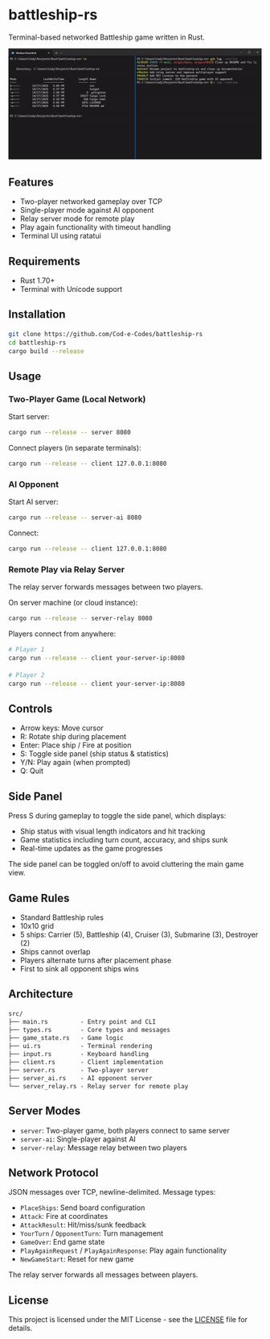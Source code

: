 # battleship-rs

Terminal-based networked Battleship game written in Rust.

![Demo](assets/demo.gif)

## Features

- Two-player networked gameplay over TCP
- Single-player mode against AI opponent
- Relay server mode for remote play
- Play again functionality with timeout handling
- Terminal UI using ratatui

## Requirements

- Rust 1.70+
- Terminal with Unicode support

## Installation

```bash
git clone https://github.com/Cod-e-Codes/battleship-rs
cd battleship-rs
cargo build --release
```

## Usage

### Two-Player Game (Local Network)

Start server:
```bash
cargo run --release -- server 8080
```

Connect players (in separate terminals):
```bash
cargo run --release -- client 127.0.0.1:8080
```

### AI Opponent

Start AI server:
```bash
cargo run --release -- server-ai 8080
```

Connect:
```bash
cargo run --release -- client 127.0.0.1:8080
```

### Remote Play via Relay Server

The relay server forwards messages between two players.

On server machine (or cloud instance):
```bash
cargo run --release -- server-relay 8080
```

Players connect from anywhere:
```bash
# Player 1
cargo run --release -- client your-server-ip:8080

# Player 2
cargo run --release -- client your-server-ip:8080
```

## Controls

- Arrow keys: Move cursor
- R: Rotate ship during placement
- Enter: Place ship / Fire at position
- S: Toggle side panel (ship status & statistics)
- Y/N: Play again (when prompted)
- Q: Quit

## Side Panel

Press S during gameplay to toggle the side panel, which displays:

- Ship status with visual length indicators and hit tracking
- Game statistics including turn count, accuracy, and ships sunk
- Real-time updates as the game progresses

The side panel can be toggled on/off to avoid cluttering the main game view.

## Game Rules

- Standard Battleship rules
- 10x10 grid
- 5 ships: Carrier (5), Battleship (4), Cruiser (3), Submarine (3), Destroyer (2)
- Ships cannot overlap
- Players alternate turns after placement phase
- First to sink all opponent ships wins

## Architecture

```
src/
├── main.rs         - Entry point and CLI
├── types.rs        - Core types and messages
├── game_state.rs   - Game logic
├── ui.rs           - Terminal rendering
├── input.rs        - Keyboard handling
├── client.rs       - Client implementation
├── server.rs       - Two-player server
├── server_ai.rs    - AI opponent server
└── server_relay.rs - Relay server for remote play
```

## Server Modes

- `server`: Two-player game, both players connect to same server
- `server-ai`: Single-player against AI
- `server-relay`: Message relay between two players

## Network Protocol

JSON messages over TCP, newline-delimited. Message types:
- `PlaceShips`: Send board configuration
- `Attack`: Fire at coordinates
- `AttackResult`: Hit/miss/sunk feedback
- `YourTurn` / `OpponentTurn`: Turn management
- `GameOver`: End game state
- `PlayAgainRequest` / `PlayAgainResponse`: Play again functionality
- `NewGameStart`: Reset for new game

The relay server forwards all messages between players.

## License

This project is licensed under the MIT License - see the [LICENSE](LICENSE) file for details.